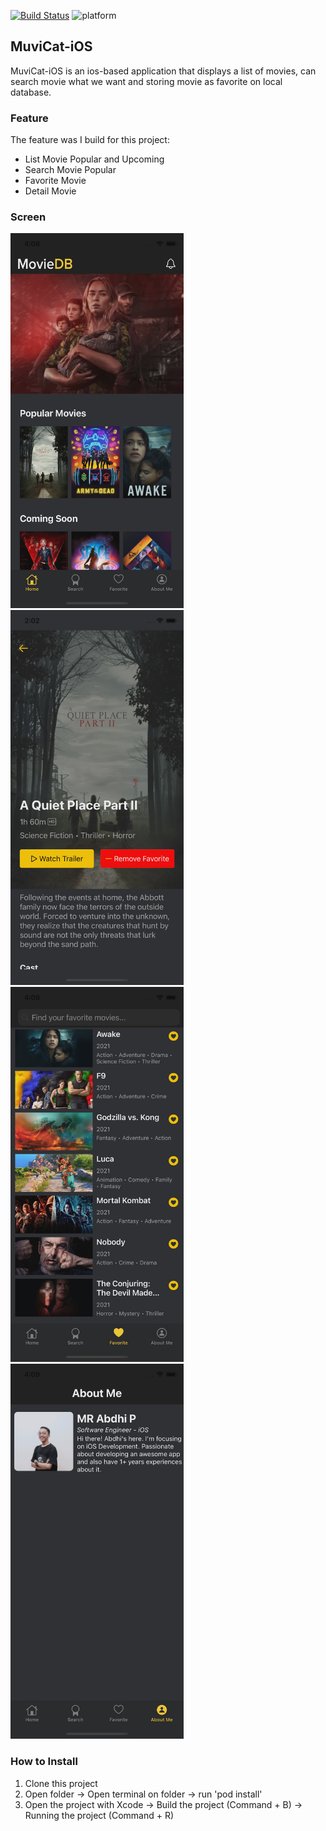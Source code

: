 [![Build Status](https://travis-ci.com/abdhilabs/MuviCat-iOS.svg?branch=master)](https://travis-ci.com/abdhilabs/MuviCat-iOS) ![platform](https://img.shields.io/badge/platform-iOS-orange?style=flat-square)

## MuviCat-iOS
MuviCat-iOS is an ios-based application that displays a list of movies, can search movie what we want and storing movie as favorite on local database.

### Feature
The feature was I build for this project:
- List Movie Popular and Upcoming
- Search Movie Popular
- Favorite Movie
- Detail Movie

### Screen
<img src="https://github.com/abdhilabs/MuviCat-iOS/blob/master/ScreenShoot/1.jpg" height="600"> <img src="https://github.com/abdhilabs/MuviCat-iOS/blob/master/ScreenShoot/2.jpg" height="600"> <img src="https://github.com/abdhilabs/MuviCat-iOS/blob/master/ScreenShoot/3.jpg" height="600"> <img src="https://github.com/abdhilabs/MuviCat-iOS/blob/master/ScreenShoot/4.jpg" height="600">

### How to Install
1. Clone this project
2. Open folder -> Open terminal on folder -> run 'pod install'
3. Open the project with Xcode -> Build the project (Command + B) -> Running the project (Command + R)
